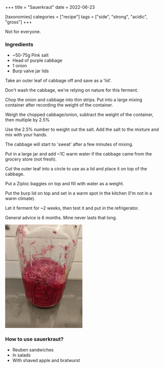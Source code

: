 +++
title = "Sauerkraut"
date = 2022-06-23

[taxonomies]
categories = ["recipe"]
tags = ["side", "strong", "acidic", "gross"]
+++

Not for everyone.

<!-- more -->

### Ingredients

- ~50-75g Pink salt
- Head of purple cabbage
- 1 onion
- Burp valve jar lids

Take an outer leaf of cabbage off and save as a 'lid'.

Don't wash the cabbage, we're relying on nature for this ferment.

Chop the onion and cabbage into thin strips.
Put into a large mixing container after recording the weight of the container.

Weigh the chopped cabbage/onion, subtract the weight of the container, then multiple by 2.5%

Use the 2.5% number to weight out the salt. Add the salt to the mixture and mix with your hands.

The cabbage will start to 'sweat' after a few minutes of mixing.

Put in a large jar and add ~1C warm water if the cabbage came from the grocery store (not fresh).

Cut the outer leaf into a circle to use as a lid and place it on top of the cabbage.

Put a Ziploc baggies on top and fill with water as a weight.

Put the burp lid on top and set in a warm spot in the kitchen (I'm not in a warm climate).

Let it ferment for ~2 weeks, then test it and put in the refrigerator. 

General advice is 6 months. Mine never lasts that long.



<img src="purple.jpg" alt="kraut jar" width=250>

### How to use sauerkraut?

- Reuben sandwiches
- In salads
- With shaved apple and bratwurst
